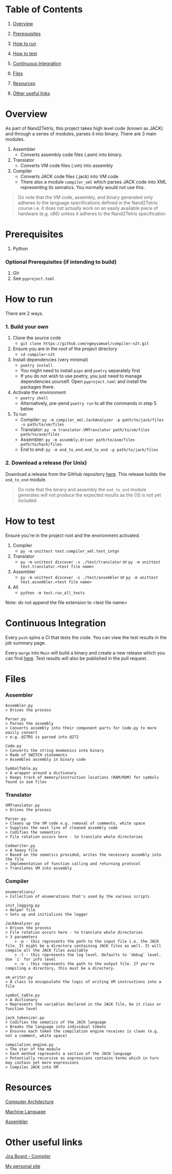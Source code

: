 # Table of Contents
1. [Overview](#overview)

2. [Prerequisites](#prerequisites)

3. [How to run](#how-to-run)

4. [How to test](#how-to-test)

5. [Continuous Integration](#continuous-integration)

6. [Files](#files)

7. [Resources](#resources)

8. [Other useful links](#other-useful-links)

# Overview

As part of Nand2Tetris, this project takes high level code (known as JACK) and through a series of modules, parses it into binary. There are 3 main modules.
1. Assembler
    - Converts assembly code files (.asm) into binary.
2. Translator
    - Converts VM code files (.vm) into assembly
3.  Compiler
    - Converts JACK code files (.jack) into VM code
    - There also a module `compiler_xml` which parses JACK code into XML representing its sematics. You normally would not use this.

> Do note that the VM code, assembly, and binary generated only adheres to the language specifications defined in the Nand2Tetris course i.e. it does not actually work on an easily available piece of hardware (e.g. x86) unless it adheres to the Nand2Tetris specification

# Prerequisites

1. Python

### Optional Prerequisites (if intending to build)
1. Git
2. See `pyproject.toml`

# How to run

There are 2 ways.

### 1. Build your own

1. Clone the source code
    - `git clone https://github.com/ngmysamuel/compiler-n2t.git`
2. Ensure you are in the root of the project directory
    - `cd compiler-n2t`
3. Install dependencies (very minimal)
    - `poetry install`
    - You might need to install `pipx` and `poetry` separately first
    - If you do not wish to use poetry, you just need to manage dependencies yourself. Open `pyproject.toml` and install the packages there.
4. Activate the environment
    - `poetry shell`
    - Alternatively, pre-pend `poetry run` to all the commands in step 5 below
5. To run
    - Compiler: `py -m compiler_xml.JackAnalyzer -p path/to/jack/files -o path/to/vm/files`
    - Translator: `py -m translator.VMTranslator path/to/vm/files path/to/asm/files`
    - Assembler: `py -m assembly.driver path/to/asm/files path/to/hack/files`
    - End to end: `py -m end_to_end.end_to_end -p path/to/jack/files`

### 2. Download a release (for Unix)

Download a release from the GitHub repository [here](https://github.com/ngmysamuel/compiler-n2t/releases). This release builds the `end_to_end` module.

> Do note that the binary and assembly the `end_to_end` module generates will not produce the expected results as the OS is not yet included.

# How to test

Ensure you're in the project root and the environment activated.

1. Compiler
    - `py -m unittest test.compiler_xml.test_intgn`
2. Translator
    - `py -m unittest discover -s ./test/translator` or `py -m unittest test.translator.<test file name>`
3. Assembler
    - `py -m unittest discover -s ./test/assembler` or `py -m unittest test.assembler.<test file name>`
4. All
    - `python -m test.run_all_tests`

Note: do not append the file extension to \<test file name\> 

# Continuous Integration

Every `push` spins a CI that tests the code. You can view the test results in the job summary page.

Every `merge` into `Main` will build a binary and create a new release which you can find [here](https://github.com/ngmysamuel/compiler-n2t/releases). Test results will also be published in the pull request.

# Files

### Assembler
```
Assembler.py
> Drives the process

Parser.py
> Parses the assembly
> Converts assembly into their component parts for Code.py to more easily convert
> e.g. @ITRS is parsed into @272

Code.py
> Converts the string mnemonics into binary
> Made of SWITCH statements
> Assembles assembly in binary code

SymbolTable.py
> A wrapper around a dictionary
> Keeps track of memory/instruction locations (RAM/ROM) for symbols found in asm files
```
### Translator
```
VMTranslator.py
> Drives the process

Parser.py
> Cleans up the VM code e.g. removal of comments, white space
> Supplies the next line of cleaned assembly code
> Codifies the semantics
> File rotation occurs here - to translate whole directories

Codewriter.py
> A heavy file
> Based on the sematics provided, writes the necessary assembly into the file
> Implementation of function calling and returning protocol
> Translates VM into assembly
```

### Compiler
```
enumerations/
> Collection of enumerations that's used by the various scripts

init_logging.py
> Helper file
> Sets up and initializes the logger

JackAnalyzer.py
> Drives the process
> File rotation occurs here - to translate whole directories
> 3 parameters
    > -p - this represents the path to the input file i.e. the JACK file. It might be a directory containing JACK files as well. It will compile all the JACK files available 
    > -l - this represents the log level. Defaults to `debug` level. Use `i` for info level
    > -o - this represents the path to the output file. If you're compiling a directory, this must be a directory.

vm_writer.py
> A class to encapsulate the logic of writing VM instructions into a file

symbol_table.py
> A dictionary
> Represents the variables declared in the JACK file, be it class or function level

jack_tokenizer.py
> Codifies the sematics of the JACK language
> Breaks the language into individual tokens
> Ensures each token the compilation engine receives is clean (e.g. not a comment, white space)

compilation_engine.py
> The star of the module
> Each method represents a section of the JACK language
> Potentially recursive as expressions contains terms which in turn may contain yet more expressions
> Compiles JACK into VM
```


# Resources

[Computer Architecture](https://www.nand2tetris.org/_files/ugd/44046b_b2cad2eea33847869b86c541683551a7.pdf)

[Machine Language](https://www.nand2tetris.org/_files/ugd/44046b_d70026d8c1424487a451eaba3e372132.pdf)

[Assembler](https://www.nand2tetris.org/_files/ugd/44046b_89a8e226476741a3b7c5204575b8a0b2.pdf)

# Other useful links

[Jira Board - Compiler](https://app.plane.so/projects-of-samuel/projects/ce5644c6-58a1-42e6-9b62-bd986f45037b/issues/)


[My personal site](https://ngmysamuel.github.io/)
